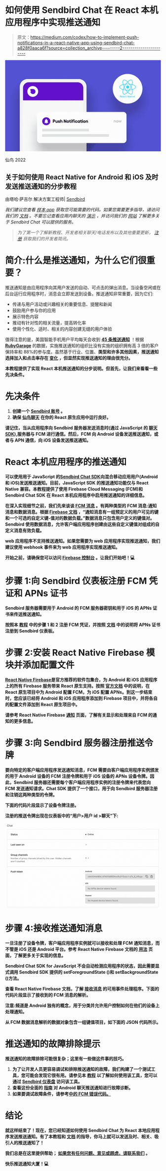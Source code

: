 # 如何使用 Sendbird Chat 在 React 本机应用程序中实现推送通知

> 原文：<https://medium.com/codex/how-to-implement-push-notifications-in-a-react-native-app-using-sendbird-chat-a828f0aaca6f?source=collection_archive---------2----------------------->

![](img/f85edf89aa6d9ddc2251ab1aaee58e4c.png)

仙鸟 2022

## 关于如何使用 React Native for Android 和 iOS 及时发送推送通知的分步教程

由塔哈·萨吉尔
解决方案工程师| [Sendbird](https://www.sendbird.com/)

*我们建议您查看* [*样本 app*](https://github.com/sendbird/sendbird-chat-sdk-javascript) *获取您可能需要的代码。如果您需要更多指导，请访问我们的* [*文档*](https://sendbird.com/docs/chat/v4/javascript/guides/push-notifications#1-push-notifications) *。不要忘记查看应用内聊天的* [*演示*](https://sendbird.com/demos/in-app-chat) *，并访问我们的* [*网站*](https://sendbird.com/features/chat-messaging) *了解更多关于 Sendbird Chat 可以提供的服务。*

> *为了第一个了解新教程、开发者相关聊天/电话发布以及其他重要更新，* [*注册*](https://get.sendbird.com/dev-newsletter-subscription.html) *获取我们的开发者简讯。*

# 简介:什么是推送通知，为什么它们很重要？

推送通知是由应用程序向其用户发送的自动、可点击的弹出消息。当设备空闲或在后台运行应用程序时，消息会立即发送到设备。推送通知非常重要，因为它们:

*   传递与用户活动或兴趣相关的重要信息、提醒和新闻
*   鼓励用户参与你的应用
*   展示特色内容
*   推动有针对性的相关流量，提高转化率
*   使用个性化、适时、相关的内容创建无缝的用户体验

值得注意的是，美国智能手机用户平均每天会收到 [**45 条推送通知**](https://www.businessofapps.com/marketplace/push-notifications/research/push-notifications-statistics/) ！根据 [**RubyGarage**](https://rubygarage.org/blog/benefits-of-push-notifications) 的数据，实施推送通知的组织比没有实施的组织拥有高 3 倍的客户保持率和 88%的参与度。虽然基于行业、位置、[](https://www.braze.com/docs/user_guide/message_building_by_channel/push/types)**类型和许多其他因素，推送通知选择加入和点击率存在 [**变化**](https://www.businessofapps.com/marketplace/push-notifications/research/push-notifications-statistics/) ，但显然实现推送通知的理由很充分。**

**本教程提供了实现 React 本机推送通知的分步说明。但首先，让我们来看看一些先决条件。**

# **先决条件**

1.  **创建一个 [**Sendbird 账号**](https://dashboard.sendbird.com/auth/signup) 。**
2.  **确保 [**仙鸟聊天**](https://sendbird.com/features/chat-messaging) 在你的 React 原生应用中运行良好。**

**请记住，当从应用程序向 Sendbird 服务器发送消息时(通过 JavaScript 的 [**聊天 SDK**](https://github.com/sendbird/sendbird-chat-sdk-javascript)),服务器与 FCM 进行通信。然后，FCM 向 Android 设备发送推送通知，或者与 APN 通信，向 iOS 设备发送推送通知。**

# **React 本机应用程序的推送通知**

**可以使用用于 JavaScript 的[**Sendbird Chat SDK**](https://github.com/sendbird/sendbird-chat-sdk-javascript)向混合移动应用用户(Android 和 iOS)发送推送通知。目前，JavaScript SDK 的推送通知功能仅与 React Native 兼容。本教程提供了使用 Firebase Cloud Messaging (FCM)和 Sendbird Chat SDK 在 React 本机应用程序中启用推送通知的详细信息。**

**在深入实现细节之前，我们先来谈谈 [**FCM 消息**](https://firebase.google.com/docs/cloud-messaging/concept-options) 。有两种类型的 FCM 消息:通知消息和数据消息。根据 [**Firebase 文档**](https://firebase.google.com/docs/cloud-messaging/concept-options) ，“通知消息有一组预定义的用户可见的键和一个可选的自定义键-值对的数据负载。”数据消息只包含用户定义的键值对。Sendbird 使用数据消息，允许客户端应用程序创建由这些自定义键值对组成的自定义消息有效负载。**

**web 应用程序不支持推送通知。如果您需要为 web 应用程序实现推送通知，我们建议使用 webhook 事件来为 web 应用程序实现推送通知。**

**开始之前，请确保您可以访问 [**Firebase 控制台**](https://console.firebase.google.com/) 。让我们开始吧！💻**

# **步骤 1:向 Sendbird 仪表板注册 FCM 凭证和 APNs 证书**

**Sendbird 服务器需要用于 Android 的 FCM 服务器密钥和用于 iOS 的 APNs 证书来传送推送通知。**

**按照本 [**教程**](https://sendbird.com/developer/tutorials/implement-android-push-notifications) 中的步骤 1 和 2 注册 FCM 凭证，并按照 [**文档**](https://sendbird.com/docs/chat/v3/ios/guides/push-notifications#2-how-to-register-push-notification-credentials) 中的说明将 APNs 证书注册到 Sendbird 仪表板。**

# **步骤 2:安装 React Native Firebase 模块并添加配置文件**

**[**React Native Firebase**](https://rnfirebase.io/)是官方推荐的软件包集合，为 Android 和 iOS 应用程序上的所有 Firebase 服务带来 React 原生支持。按照 [**官方文档**](https://rnfirebase.io/) 中的说明，在 React 原生项目中为 Android 配置 FCM，为 iOS 配置 APNs。到这一步结束时，您应该已经将 Android 和 iOS 应用程序添加到 Firebase 项目中，并将各自的配置文件添加到 React 原生项目中。**

**请参考 React Native Firebase [**通知**](https://rnfirebase.io/messaging/notifications) 页面，了解有关显示和处理来自 FCM 的通知的更多信息。**

# **步骤 3:向 Sendbird 服务器注册推送令牌**

**要向特定的客户端应用程序发送通知消息，FCM 需要由客户端应用程序实例颁发的用于 Android 设备的 FCM 注册令牌和用于 iOS 设备的 APNs 设备令牌。因此，Sendbird 服务器还需要每个客户端应用程序实例的注册令牌来代表您向 FCM 发送通知请求。Chat SDK 提供了一个接口，用于向 Sendbird 服务器注册和注销这两种类型的令牌。**

**下面的代码片段显示了设备令牌注册。**

**注册的推送令牌出现在仪表板中的“用户>用户 id >聊天”下:**

**![](img/7084c3f97b839ec18c6ff9206290a36c.png)**

# **步骤 4:接收推送通知消息**

**一旦注册了设备令牌，客户端应用程序实例就可以接收和处理 FCM 通知消息，而不管是 iOS 还是 Android 平台。参考 React Native Firebase 文档的 [**用法**](https://rnfirebase.io/messaging/usage#usage) 页面，了解更多关于实现的信息。**

**Sendbird Chat SDK for JavaScript 不会自动检测应用程序的状态，因此需要显式调用 Sendbird SDK 提供的 **setForegroundState** ()和 **setBackgroundState** ()方法。**

**查看 React Native Firebase 文档，了解 [**接收消息**](https://rnfirebase.io/messaging/usage#receiving-messages) 的可用事件处理程序。下面的代码片段显示了接收到的 FCM 消息的解析。**

**注意:频道是 Android 独有的概念，用于分类并允许用户控制如何在他们的设备上处理通知。**

**从 FCM 数据消息解析的数据对象包含一组键值项目，如下面的 JSON 代码所示。**

# **推送通知的故障排除提示**

**推送通知的故障排除可能很复杂；这里有一些做这件事的技巧。**

1.  **为了让开发人员更容易调试和排除推送通知的故障，我们构建了一个测试工具，您可能会发现它很有用。请参见本 [**教程**](https://sendbird.com/developer/tutorials/mobile-push-notifications-tester) 以了解如何使用该工具，您可以通过 [**Sendbird 仪表盘**](https://dashboard.sendbird.com/) 访问该工具。**
2.  **查看这份全面的 [**指南**](https://sendbird.com/developer/tutorials/troubleshooting-android-chat-push-notifications) 对 Android 聊天推送通知进行故障诊断。**
3.  **如果要调试故障条件，请参考[中的 **FCM 错误代码。**](https://firebase.google.com/docs/reference/fcm/rest/v1/ErrorCode)**

# **结论**

**就这样结束了！现在，您已经知道如何使用 Sendbird Chat 为 React 本地应用程序发送推送通知。有了本教程和 [**文档**](https://sendbird.com/docs/chat/v3/android/quickstart/send-first-message) 的指导，你马上就可以发送及时、相关、吸引人的推送通知了！**

**我们总是在这里提供帮助； [**如果您有任何问题、意见或顾虑，请联系我们**](https://sendbird.com/contact-us) 。**

**快乐推送通知大厦！💻**